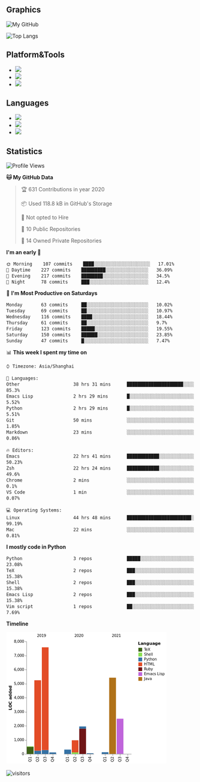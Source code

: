 ## Graphics

![My GitHub](https://github-readme-stats.vercel.app/api?username=SteamedFish&count_private=true&show_icons=true&theme=buefy&include_all_commits=true)

![Top Langs](https://github-readme-stats.vercel.app/api/top-langs/?username=SteamedFish&theme=buefy&hide=ruby&count_private=true&show_icons=true&layout=compact)

## Platform&Tools

* [![](https://img.shields.io/badge/ArchLinux--purple?style=flat-square&logo=ArchLinux)](https://www.archlinux.org/)
* [![](https://img.shields.io/badge/Gentoo-testing-purple?style=flat-square&logo=Gentoo)](https://www.gentoo.org/)
* [![](https://img.shields.io/badge/Doom%20Emacs-28-blue?style=flat-square&logo=Gnu%20emacs&logoColor=white)](https://www.gnu.org/software/emacs/)

## Languages

* [![](https://img.shields.io/badge/-Python-3776AB?style=flat-square&logo=python&logoColor=white)](https://www.python.org/)
* [![](https://img.shields.io/badge/-Bash-00ADD8?style=flat-square&logo=Gnu-bash&logoColor=white)](https://www.gnu.org/software/bash/)
* [![](https://img.shields.io/badge/-Go-00ADD8?style=flat-square&logo=go&logoColor=white)](https://golang.org/)

## Statistics

<!--START_SECTION:waka-->
![Profile Views](http://img.shields.io/badge/Profile%20Views-100-blue)

**🐱 My GitHub Data** 

> 🏆 631 Contributions in year 2020
 > 
> 📦 Used 118.8 kB in GitHub's Storage 
 > 
> 🚫 Not opted to Hire
 > 
> 📜 10 Public Repositories 
 > 
> 🔑 14 Owned Private Repositories 

**I'm an early 🐤** 

```text
🌞 Morning    107 commits    ████░░░░░░░░░░░░░░░░░░░░░   17.01% 
🌆 Daytime    227 commits    █████████░░░░░░░░░░░░░░░░   36.09% 
🌃 Evening    217 commits    ████████░░░░░░░░░░░░░░░░░   34.5% 
🌙 Night      78 commits     ███░░░░░░░░░░░░░░░░░░░░░░   12.4%

```
📅 **I'm Most Productive on Saturdays** 

```text
Monday       63 commits     ██░░░░░░░░░░░░░░░░░░░░░░░   10.02% 
Tuesday      69 commits     ██░░░░░░░░░░░░░░░░░░░░░░░   10.97% 
Wednesday    116 commits    ████░░░░░░░░░░░░░░░░░░░░░   18.44% 
Thursday     61 commits     ██░░░░░░░░░░░░░░░░░░░░░░░   9.7% 
Friday       123 commits    █████░░░░░░░░░░░░░░░░░░░░   19.55% 
Saturday     150 commits    ██████░░░░░░░░░░░░░░░░░░░   23.85% 
Sunday       47 commits     █░░░░░░░░░░░░░░░░░░░░░░░░   7.47%

```


📊 **This week I spent my time on** 

```text
⌚︎ Timezone: Asia/Shanghai

💬 Languages: 
Other                    38 hrs 31 mins      █████████████████████░░░░   85.3% 
Emacs Lisp               2 hrs 29 mins       █░░░░░░░░░░░░░░░░░░░░░░░░   5.52% 
Python                   2 hrs 29 mins       █░░░░░░░░░░░░░░░░░░░░░░░░   5.51% 
Git                      50 mins             ░░░░░░░░░░░░░░░░░░░░░░░░░   1.85% 
Markdown                 23 mins             ░░░░░░░░░░░░░░░░░░░░░░░░░   0.86%

🔥 Editors: 
Emacs                    22 hrs 41 mins      ████████████░░░░░░░░░░░░░   50.23% 
Zsh                      22 hrs 24 mins      ████████████░░░░░░░░░░░░░   49.6% 
Chrome                   2 mins              ░░░░░░░░░░░░░░░░░░░░░░░░░   0.1% 
VS Code                  1 min               ░░░░░░░░░░░░░░░░░░░░░░░░░   0.07%

💻 Operating Systems: 
Linux                    44 hrs 48 mins      ████████████████████████░   99.19% 
Mac                      22 mins             ░░░░░░░░░░░░░░░░░░░░░░░░░   0.81%

```

**I mostly code in Python** 

```text
Python                   3 repos             █████░░░░░░░░░░░░░░░░░░░░   23.08% 
TeX                      2 repos             ███░░░░░░░░░░░░░░░░░░░░░░   15.38% 
Shell                    2 repos             ███░░░░░░░░░░░░░░░░░░░░░░   15.38% 
Emacs Lisp               2 repos             ███░░░░░░░░░░░░░░░░░░░░░░   15.38% 
Vim script               1 repos             ██░░░░░░░░░░░░░░░░░░░░░░░   7.69%

```


**Timeline**

![Chart not found](https://github.com/SteamedFish/SteamedFish/blob/master/charts/bar_graph.png) 


<!--END_SECTION:waka-->

![visitors](https://visitor-badge.laobi.icu/badge?page_id=SteamedFish.SteamedFish)

